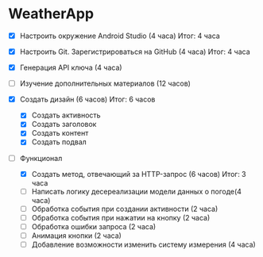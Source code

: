 # WeatherApp
- [X] Настроить окружение Android Studio (4 часа) Итог: 4 часа
- [X] Настроить Git. Зарегистрироваться на GitHub (4 часа) Итог: 4 часа
- [X] Генерация API ключа (4 часа)

- [ ] Изучение дополнительных материалов (12 часов)

- [X] Создать дизайн (6 часов) Итог: 6 часов
  - [X] Создать активность
  - [X] Создать заголовок
  - [X] Создать контент
  - [X] Создать подвал

- [ ] Функционал
  - [X] Создать метод, отвечающий за HTTP-запрос (6 часов) Итог: 3 часа
  - [ ] Написать логику десереализации модели данных о погоде(4 часа)
  - [ ] Обработка события при создании активности (2 часа)
  - [ ] Обработка события при нажатии на кнопку (2 часа)
  - [ ] Обработка ошибки запроса (2 часа)
  - [ ] Анимация кнопки (2 часа)
  - [ ] Добавление возможности изменить систему измерения (4 часа)